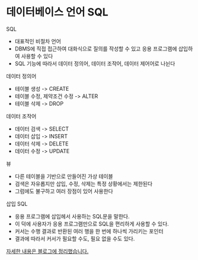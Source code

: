 # 데이터베이스 언어 SQL

SQL

- 대표적인 비절차 언어
- DBMS에 직접 접근하여 대화식으로 질의를 작성할 수 있고 응용 프로그램에 삽입하여 사용할 수 있다
- SQL 기능에 따라서 데이터 정의어, 데이터 조작어, 데이터 제어어로 나뉜다

데이터 정의어

- 테이블 생성 -> CREATE
- 테이블 수정, 제약조건 수정 -> ALTER
- 테이블 삭제 -> DROP

데이터 조작어

- 데이터 검색 -> SELECT
- 데이터 삽입 -> INSERT
- 데이터 삭제 -> DELETE
- 데이터 수정 -> UPDATE

뷰

- 다른 테이블을 기반으로 만들어진 가상 테이블
- 검색은 자유롭지만 삽입, 수정, 삭제는 특정 상황에서는 제한된다
- 그럼에도 불구하고 여러 장점이 있어 사용한다

삽입 SQL

- 응용 프로그램에 삽입헤서 사용하는 SQL문을 말한다.
- 이 덕에 사용자가 응용 프로그램만으로 SQL을 편리하게 사용할 수 있다.
- 커서는 수행 결과로 반환된 여러 행을 한 번에 하나씩 가리키는 포인터
- 결과에 따라서 커서가 필요할 수도, 필요 없을 수도 있다.

[자세한 내용은 블로그에 정리했습니다.](https://hsh519.tistory.com/83)
